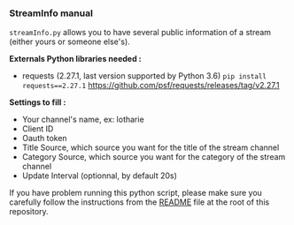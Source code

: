 ### StreamInfo manual

`streamInfo.py` allows you to have several public information of a stream (either yours or someone else's).

**Externals Python libraries needed :**
- requests (2.27.1, last version supported by Python 3.6)
`pip install requests==2.27.1`
https://github.com/psf/requests/releases/tag/v2.27.1

**Settings to fill :**
- Your channel's name, ex: lotharie
- Client ID
- Oauth token
- Title Source, which source you want for the title of the stream channel
- Category Source, which source you want for the category of the stream channel
- Update Interval (optionnal, by default 20s)

If you have problem running this python script, please make sure you carefully follow the instructions from the <a href="https://github.com/LotharieSlayer/OBS-scripts">README</a> file at the root of this repository.